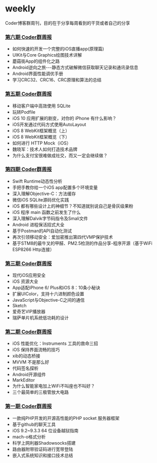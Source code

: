 # weekly
Coder博客群周刊，目的在于分享每周看到的干货或者自己的分享

### [第六期 Coder群周报](https://github.com/AloneMonkey/weekly/blob/master/%E7%AC%AC%E5%85%AD%E6%9C%9F/%E7%AC%AC%E5%85%AD%E6%9C%9FCoder%E7%BE%A4%E5%91%A8%E6%8A%A5.md)

* 如何快速的开发一个完整的iOS直播app(原理篇)
* UIKit与Core Graphics绘图技术详解
* 蘑菇街App的组件化之路
* Android逆向之旅---静态方式破解微信获取聊天记录和通讯录信息
* Android界面性能调优手册
* 学习CRC32、CRC16、CRC原理和算法的总结

### [第五期 Coder群周报](https://github.com/AloneMonkey/weekly/blob/master/%E7%AC%AC%E4%BA%94%E6%9C%9F/%E7%AC%AC%E4%BA%94%E6%9C%9FCoder%E7%BE%A4%E5%91%A8%E6%8A%A5.md)

* 移动客户端中高效使用 SQLite
* 玩转Podfile
* iOS 10 应用扩展的剧变，对你的 iPhone 有什么影响？
* iOS开发通过代码方式使用AutoLayout
* iOS 8 WebKit框架概览（上）
* iOS 8 WebKit框架概览（下）
* 如何进行 HTTP Mock（iOS）
* 魏晓军：技术人如何打造技术品牌
* 为什么支付宝很难做成社交，而又一定会继续做？

### [第四期 Coder群周报](https://github.com/AloneMonkey/weekly/blob/master/%E7%AC%AC%E5%9B%9B%E6%9C%9F/%E7%AC%AC%E5%9B%9B%E6%9C%9FCoder%E7%BE%A4%E5%91%A8%E6%8A%A5.md)

* Swift Runtime动态性分析
* 手把手教你给一个iOS app配置多个环境变量
* 深入理解Objective-C：方法缓存
* 微信iOS SQLite源码优化实践
* iOS 都有哪些设计上的神细节？不知道就别说自己是骨灰级果粉
* iOS 程序 main 函数之前发生了什么
* 深入理解Dalvik字节码指令及Smali文件
* Android 进程保活招式大全
* 基于Postman的API自动化测试
* 再次引领移动安全：爱加密推出第四代VMP保护技术
* 基于STM8的最牛叉的甲醛、PM2.5检测的作品分享-程序开源（基于WiFi ESP8266 Http连接）

### [第三期 Coder群周报](https://github.com/AloneMonkey/weekly/blob/master/%E7%AC%AC%E4%B8%89%E6%9C%9F/%E7%AC%AC%E4%B8%89%E6%9C%9FCoder%E7%BE%A4%E5%91%A8%E6%8A%A5.md)

* 现代iOS应用安全
* iOS 资源大全
* App适配iPhone 6/ Plus和iOS 8：10条小秘诀
* 扩展UIColor，支持十六进制颜色设置
* JavaScript与Objective-C之间的通信
* Sketch
* 爱奇艺VIP播放器
* 瑞萨单片机系统低功耗的设计

### [第二期 Coder群周报](https://github.com/AloneMonkey/weekly/blob/master/%E7%AC%AC%E4%BA%8C%E6%9C%9F/%E7%AC%AC%E4%BA%8C%E6%9C%9FCoder%E7%BE%A4%E5%91%A8%E6%8A%A5.md)

* iOS 性能优化：Instruments 工具的救命三招
* iOS 保持界面流畅的技巧
* xib的动态桥接
* MVVM 不是那么好
* 代码签名探析
* Android开源组件
* MarkEditor
* 为什么智能家电加上WiFi不叫座也不叫好？
* 三个最简单的三极管放大电路

### [第一期 Coder群周报](https://github.com/AloneMonkey/weekly/blob/master/%E7%AC%AC%E4%B8%80%E6%9C%9F/%E7%AC%AC%E4%B8%80%E6%9C%9FCoder%E7%BE%A4%E5%91%A8%E6%8A%A5.md)

* 一款纯PHP开发的开源高性能的PHP socket 服务器框架
* 基于github的聊天工具
* iOS 9.2~9.3.3 64 位设备越狱指南
* mach-o格式分析
* 科学上网利器Shadowsocks搭建
* 路由器附带验证码进行宽带登陆
* 嵌入式系统知识和接口技术总结
